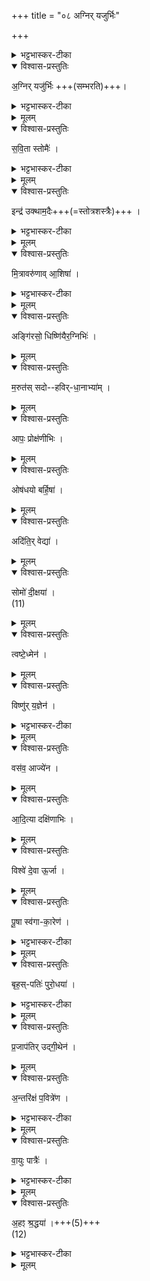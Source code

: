 +++
title = "०८ अग्निर् यजुर्भिः"

+++

<details><summary>भट्टभास्कर-टीका</summary>

1अथ सम्भारयजूंषि अग्निर्यजुर्भिरित्यादीनि ॥ 'हृदयं यजूंषि पत्न्यश्च' इत्यादिषु विनियोगः । हृदयं 'सुवर्णं धर्मं' इत्यनुवाकः । एतानि यजूंषि । पत्न्यो वक्ष्यन्ते ‘सेनेन्द्रस्य' इत्यादयः । 
</details>

<details open><summary>विश्वास-प्रस्तुतिः</summary>

अ॒ग्निर् यजु॑र्भिः +++(सम्भरति)+++।  
</details>

<details><summary>भट्टभास्कर-टीका</summary>

अग्निर्यजुर्भिः यज्ञं सम्भृतवान् । तैस्तद्वान् इत्यन्ये । अस्य यजुश्शब्दसम्बन्धित्वात् सर्वाणि यजूंषि । 
</details>

<details><summary>मूलम्</summary>

अ॒ग्निर्यजु॑र्भिः ।  
</details>

<details open><summary>विश्वास-प्रस्तुतिः</summary>

स॒वि॒ता स्तोमैः॑ ।  
</details>

<details><summary>भट्टभास्कर-टीका</summary>

सविता स्तोमैः त्रिवृदादिभिः यज्ञं सम्भृतवान् । एवं सर्वत्र । 
</details>


<details><summary>मूलम्</summary>

स॒वि॒ता स्तोमैः॑ ।  
</details>

<details open><summary>विश्वास-प्रस्तुतिः</summary>

इन्द्र॑ उक्थाम॒दैः+++(=स्तोत्रशस्त्रैः)+++ ।  
</details>

<details><summary>भट्टभास्कर-टीका</summary>

उक्थामदैः स्तोत्रशस्त्रैः । 
</details>


<details><summary>मूलम्</summary>

इन्द्र॑ उक्थाम॒दैः ।  
</details>

<details open><summary>विश्वास-प्रस्तुतिः</summary>

मि॒त्रावरु॑णाव् आ॒शिषा॑ ।  
</details>

<details><summary>भट्टभास्कर-टीका</summary>

आशिषा प्रार्थनामन्त्रैः । गतमन्यत् । 
</details>


<details><summary>मूलम्</summary>

मि॒त्रावरु॑णाव् आ॒शिषा॑ ।  
</details>


<details open><summary>विश्वास-प्रस्तुतिः</summary>

अङ्गि॑रसो॒ धिष्णि॑यैर॒ग्निभिः॑ ।  
</details>

<details><summary>मूलम्</summary>

अङ्गि॑रसो॒ धिष्णि॑यैर॒ग्निभिः॑ ।  
</details>

<details open><summary>विश्वास-प्रस्तुतिः</summary>

म॒रुत॑स् सदो--हविर्-धा॒नाभ्या॑म् ।  
</details>

<details><summary>मूलम्</summary>

म॒रुत॑स्सदोहविर्धा॒नाभ्या॑म् ।  
</details>

<details open><summary>विश्वास-प्रस्तुतिः</summary>

आपः॒ प्रोक्ष॑णीभिः ।  
</details>

<details><summary>मूलम्</summary>

आपः॒ प्रोक्ष॑णीभिः ।  
</details>


<details open><summary>विश्वास-प्रस्तुतिः</summary>

ओष॑धयो बर्हि॒षा॑ ।  
</details>

<details><summary>मूलम्</summary>

ओष॑धयो बर्हि॒षा॑ ।  
</details>


<details open><summary>विश्वास-प्रस्तुतिः</summary>

अदि॑ति॒र् वेद्या॑ ।  
</details>

<details><summary>मूलम्</summary>

अदि॑ति॒र्वेद्या॑ ।  
</details>


<details open><summary>विश्वास-प्रस्तुतिः</summary>

सोमो॑ दी॒क्षया॑ ।  
(11)  
</details>

<details><summary>मूलम्</summary>

सोमो॑ दी॒क्षया॑ ।  
(11)  
</details>

<details open><summary>विश्वास-प्रस्तुतिः</summary>

त्वष्टे॒ध्मेन॑ ।  
</details>

<details><summary>मूलम्</summary>

त्वष्टे॒ध्मेन॑ ।  
</details>

<details open><summary>विश्वास-प्रस्तुतिः</summary>

विष्णु॑र् य॒ज्ञेन॑ ।  
</details>

<details><summary>भट्टभास्कर-टीका</summary>

विष्णुर्यज्ञेन तद्वान् । 
</details>


<details><summary>मूलम्</summary>

विष्णु॑र्य॒ज्ञेन॑ ।  
</details>

<details open><summary>विश्वास-प्रस्तुतिः</summary>

वस॑व॒ आज्ये॑न ।  
</details>

<details><summary>मूलम्</summary>

वस॑व॒ आज्ये॑न ।  
</details>

<details open><summary>विश्वास-प्रस्तुतिः</summary>

आ॒दि॒त्या दक्षि॑णाभिः ।  
</details>

<details><summary>मूलम्</summary>

आ॒दि॒त्या दक्षि॑णाभिः ।  
</details>

<details open><summary>विश्वास-प्रस्तुतिः</summary>

विश्वे॑ दे॒वा ऊ॒र्जा ।
</details>

<details><summary>मूलम्</summary>

विश्वे॑ दे॒वा ऊ॒र्जा ।
</details>
  
<details open><summary>विश्वास-प्रस्तुतिः</summary>

पू॒षा स्व॑गा-का॒रेण॑ ।  
</details>

<details><summary>भट्टभास्कर-टीका</summary>

स्वगाकारेण यथायथं हविस्स्वामिनां हविस्सम्बन्धकरणेन । 
</details>


<details><summary>मूलम्</summary>

पू॒षा स्व॑गाका॒रेण॑ ।  
</details>


<details open><summary>विश्वास-प्रस्तुतिः</summary>

बृह॒स्-पतिः॑ पुरो॒धया॑ ।  
</details>

<details><summary>भट्टभास्कर-टीका</summary>

पुरोधया प्राधान्येन, ब्रह्मत्वेन वा उद्गीथेन उद्गानेन द्वितीयया चतुर्थ्या वा विभक्त्या । 
</details>


<details><summary>मूलम्</summary>

बृह॒स्पतिः॑ पुरो॒धया॑ ।  
</details>

<details open><summary>विश्वास-प्रस्तुतिः</summary>

प्र॒जाप॑तिर् उद्गी॒थेन॑ ।  
</details>

<details><summary>मूलम्</summary>

प्र॒जाप॑तिरुद्गी॒थेन॑ ।  
</details>

<details open><summary>विश्वास-प्रस्तुतिः</summary>

अ॒न्तरि॑क्षं प॒वित्रे॑ण ।  
</details>

<details><summary>भट्टभास्कर-टीका</summary>

पवित्रेण दशापवित्रेण । 
</details>


<details><summary>मूलम्</summary>

अ॒न्तरि॑क्षं प॒वित्रे॑ण ।  
</details>

<details open><summary>विश्वास-प्रस्तुतिः</summary>

वा॒युः पात्रैः॑ ।  
</details>

<details><summary>भट्टभास्कर-टीका</summary>

पात्रैः उर्ध्वपात्रैः 
</details>


<details><summary>मूलम्</summary>

वा॒युः पात्रैः॑ ।  
</details>


<details open><summary>विश्वास-प्रस्तुतिः</summary>

अ॒हꣵ श्र॒द्धया॑ ।+++(5)+++  
(12)  
</details>

<details><summary>भट्टभास्कर-टीका</summary>

अहं श्रद्धया सर्वदा यजे इति ॥
इत्यारण्यके तृतीये अष्टमोऽनुवाकः ॥  
</details>


<details><summary>मूलम्</summary>

अ॒हꣵ श्र॒द्धया॑ ।  
(12)  
</details>

